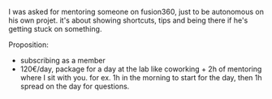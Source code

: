 I was asked for mentoring someone on fusion360, just to be autonomous on his own projet. 
it's about showing shortcuts, tips and being there if he's getting stuck on something. 

Proposition:
- subscribing as a member
- 120€/day, package for a day at the lab like coworking + 2h of mentoring where I sit with you.
for ex. 1h in the morning to start for the day, then 1h spread on the day for questions. 
